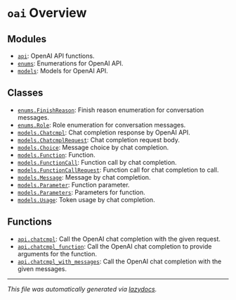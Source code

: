 <!-- markdownlint-disable -->

# `oai` Overview

## Modules

- [`api`](./api.md#module-engineoaiapi): OpenAI API functions.
- [`enums`](./enums.md#module-engineoaienums): Enumerations for OpenAI API.
- [`models`](./models.md#module-engineoaimodels): Models for OpenAI API.

## Classes

- [`enums.FinishReason`](./enums.md#class-finishreason): Finish reason enumeration for conversation messages.
- [`enums.Role`](./enums.md#class-role): Role enumeration for conversation messages.
- [`models.Chatcmpl`](./models.md#class-chatcmpl): Chat completion response by OpenAI API.
- [`models.ChatcmplRequest`](./models.md#class-chatcmplrequest): Chat completion request body.
- [`models.Choice`](./models.md#class-choice): Message choice by chat completion.
- [`models.Function`](./models.md#class-function): Function.
- [`models.FunctionCall`](./models.md#class-functioncall): Function call by chat completion.
- [`models.FunctionCallRequest`](./models.md#class-functioncallrequest): Function call for chat completion to call.
- [`models.Message`](./models.md#class-message): Message by chat completion.
- [`models.Parameter`](./models.md#class-parameter): Function parameter.
- [`models.Parameters`](./models.md#class-parameters): Parameters for function.
- [`models.Usage`](./models.md#class-usage): Token usage by chat completion.

## Functions

- [`api.chatcmpl`](./api.md#function-chatcmpl): Call the OpenAI chat completion with the given request.
- [`api.chatcmpl_function`](./api.md#function-chatcmpl_function): Call the OpenAI chat completion to provide arguments for the function.
- [`api.chatcmpl_with_messages`](./api.md#function-chatcmpl_with_messages): Call the OpenAI chat completion with the given messages.


---

_This file was automatically generated via [lazydocs](https://github.com/ml-tooling/lazydocs)._
